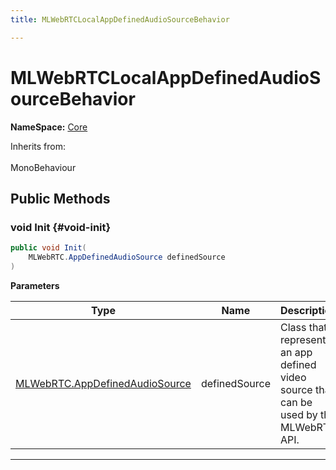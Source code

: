 ```yaml
---
title: MLWebRTCLocalAppDefinedAudioSourceBehavior

---
```


# MLWebRTCLocalAppDefinedAudioSourceBehavior



**NameSpace:** 
[Core](/versioned_docs/version-02-Aug-2023/unity-api/api/MagicLeap.Core/MagicLeap.Core.md) 





Inherits from: <br></br>MonoBehaviour




## Public Methods

### void Init {#void-init}

```csharp
public void Init(
    MLWebRTC.AppDefinedAudioSource definedSource
)
```


**Parameters**

| Type | Name  | Description  | 
|--|--|--|
| [MLWebRTC.AppDefinedAudioSource](/versioned_docs/version-02-Aug-2023/unity-api/api/UnityEngine.XR.MagicLeap/MLWebRTC/AppDefinedAudioSource/UnityEngine.XR.MagicLeap.MLWebRTC.AppDefinedAudioSource.md) |definedSource|Class that represents an app defined video source that can be used by the MLWebRTC API. |






-----------


